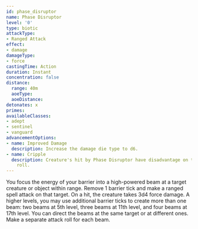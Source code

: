```yaml
---
id: phase_disruptor
name: Phase Disruptor
level: '0'
type: biotic
attackType:
- Ranged Attack
effect:
- damage
damageType:
- force
castingTime: Action
duration: Instant
concentration: false
distance:
  range: 40m
  aoeType: 
  aoeDistance: 
detonates: x
primes: 
availableClasses:
- adept
- sentinel
- vanguard
advancementOptions:
- name: Improved Damage
  description: Increase the damage die type to d6.
- name: Cripple
  description: Creature's hit by Phase Disruptor have disadvantage on their next attack
    roll.
---
```

You focus the energy of your barrier into a high-powered beam at a target creature or object within range. Remove 1 barrier tick and make a ranged spell attack on that target. On a hit, the creature takes 3d4 force damage.
A higher levels, you may use additional barrier ticks to create more than one beam: two beams at 5th level, three beams at 11th level, and four beams at 17th level. You can direct the beams at the same target or at different ones. Make a separate attack roll for each beam.